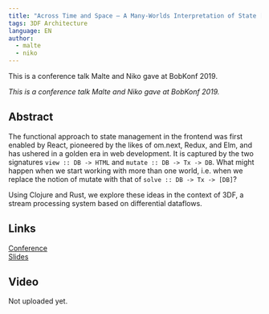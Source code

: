 ```yaml
---
title: "Across Time and Space — A Many-Worlds Interpretation of State [talk]"
tags: 3DF Architecture
language: EN
author: 
  - malte
  - niko
---
```


This is a conference talk Malte and Niko gave at BobKonf 2019.

<!--abstract-->
  
*This is a conference talk Malte and Niko gave at BobKonf 2019.*
  
## Abstract

The functional approach to state management in the frontend was first enabled by React, pioneered by the likes of om.next, Redux, and Elm, and has ushered in a golden era in web development. It is captured by the two signatures `view :: DB -> HTML` and `mutate :: DB -> Tx -> DB`. What might happen when we start working with more than one world, i.e. when we replace the notion of mutate with that of `solve :: DB -> Tx -> [DB]`?

Using Clojure and Rust, we explore these ideas in the context of 3DF, a stream processing system based on differential dataflows.

## Links

[Conference](https://bobkonf.de/2019/goebel-sandstede.html)<br />
[Slides](https://github.com/li1/talks/raw/master/bobkonf.pdf)

## Video

Not uploaded yet.

<br />


